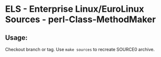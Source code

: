 # ELS - Enterprise Linux/EuroLinux Sources - perl-Class-MethodMaker
 
## Usage:
  Checkout branch or tag. Use `make sources` to recreate  SOURCE0 archive.
